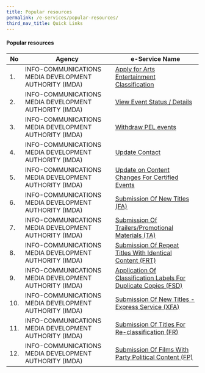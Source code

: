 ```yaml
---
title: Popular resources
permalink: /e-services/popular-resources/
third_nav_title: Quick Links
---
```


#### Popular resources

| **No** | **Agency** | **e-Service Name** |
| -- | -- | -- |
|1.|INFO-COMMUNICATIONS MEDIA DEVELOPMENT AUTHORITY (IMDA)| <a href="https://imdaonline.imda.gov.sg" target="_blank">Apply for Arts Entertainment Classification</a> |
|2.|INFO-COMMUNICATIONS MEDIA DEVELOPMENT AUTHORITY (IMDA)| <a href="https://imdaonline.imda.gov.sg" target="_blank">View Event Status / Details</a>  |
|3.|INFO-COMMUNICATIONS MEDIA DEVELOPMENT AUTHORITY (IMDA)| <a href="https://imdaonline.imda.gov.sg" target="_blank">Withdraw PEL events</a> |
|4.|INFO-COMMUNICATIONS MEDIA DEVELOPMENT AUTHORITY (IMDA)| <a href="https://imdaonline.imda.gov.sg" target="_blank">Update Contact</a> |
|5.|INFO-COMMUNICATIONS MEDIA DEVELOPMENT AUTHORITY (IMDA)| <a href="https://imdaonline.imda.gov.sg" target="_blank">Update on Content Changes For Certified Events</a>  |
|6.|INFO-COMMUNICATIONS MEDIA DEVELOPMENT AUTHORITY (IMDA)| <a href="https://imdaonline.imda.gov.sg" target="_blank">Submission Of New Titles (FA)</a> |
|7.|INFO-COMMUNICATIONS MEDIA DEVELOPMENT AUTHORITY (IMDA)| <a href="https://imdaonline.imda.gov.sg" target="_blank">Submission Of Trailers/Promotional Materials (TA)</a> |
|8.|INFO-COMMUNICATIONS MEDIA DEVELOPMENT AUTHORITY (IMDA)| <a href="https://imdaonline.imda.gov.sg" target="_blank">Submission Of Repeat Titles With Identical Content (FRT)</a>  |
|9.|INFO-COMMUNICATIONS MEDIA DEVELOPMENT AUTHORITY (IMDA)| <a href="https://imdaonline.imda.gov.sg" target="_blank">Application Of Classification Labels For Duplicate Copies (FSD)</a> |
|10.|INFO-COMMUNICATIONS MEDIA DEVELOPMENT AUTHORITY (IMDA)| <a href="https://imdaonline.imda.gov.sg" target="_blank">Submission Of New Titles - Express Service (XFA)</a> |
|11.|INFO-COMMUNICATIONS MEDIA DEVELOPMENT AUTHORITY (IMDA)| <a href="https://imdaonline.imda.gov.sg" target="_blank">Submission Of Titles For Re-classification (FR)</a>  |
|12.|INFO-COMMUNICATIONS MEDIA DEVELOPMENT AUTHORITY (IMDA)| <a href="https://imdaonline.imda.gov.sg" target="_blank">Submission Of Films With Party Political Content (FP)</a> |
